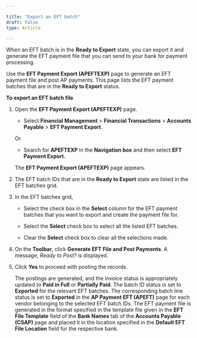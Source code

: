 ```yaml
---  

title: "Export an EFT batch"  
draft: false 
type: Article

---
```


When an EFT batch is in the **Ready to Export** state, you can export it and generate the EFT payment file that you can send to your bank for payment processing.

Use the **EFT Payment Export (APEFTEXP)** page to generate an EFT payment file and post AP payments. This page lists the EFT payment batches that are in the **Ready to Export** status.

**To export an EFT batch file**

1.  Open the **EFT Payment Export (APEFTEXP)** page.

    - Select **Financial Management** > **Financial Transactions** > **Accounts Payable** > **EFT Payment Export**.

    Or

    - Search for **APEFTEXP** in the **Navigation box** and then select **EFT Payment Export.**

    The **EFT Payment Export (APEFTEXP)** page appears.

2.  The EFT batch IDs that are in the **Ready to Export** state are listed in the EFT batches grid.

3.  In the EFT batches grid,

    - Select the check box in the **Select** column for the EFT payment batches that you want to export and create the payment file for.

    - Select the **Select** check box to select all the listed EFT batches.

    - Clear the **Select** check box to clear all the selections made.

4.  On the **Toolbar**, click **Generate EFT File and Post Payments**. A message, *Ready to Post?* is displayed.

5.  Click **Yes** to proceed with posting the records.

    The postings are generated, and the invoice status is appropriately updated to **Paid in Full** or **Partially Paid**. The batch ID status is set to **Exported** for the relevant EFT batches. The corresponding batch line status is set to **Exported** in the **AP Payment EFT (APEFT)** page for each vendor belonging to the selected EFT batch IDs. The EFT payment file is generated in the format specified in the template file given in the **EFT File Template** field of the **Bank Names** tab of the **Accounts Payable (CSAP)** page and placed it in the location specified in the **Default EFT File Location** field for the respective bank.